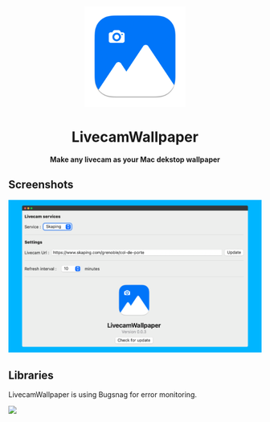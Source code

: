 <div  align="center">
<img  src="assets/AppIcon-readme.png"  width="200">
<h1>LivecamWallpaper</h1>
<p><b>Make any livecam as your Mac dekstop wallpaper</b></p>

</div>

## Screenshots

<img src="assets/screen.png">

## Libraries
LivecamWallpaper is using Bugsnag for error monitoring.

<img src="https://www.pngkit.com/png/detail/610-6107511_bugsnag-logo.png" width="200">